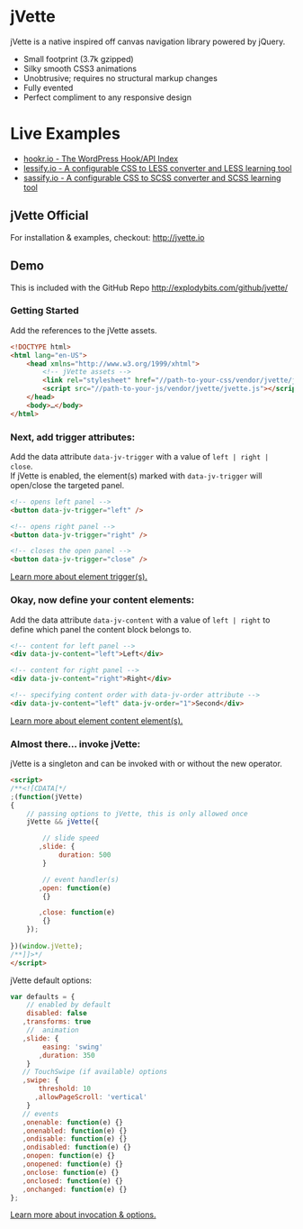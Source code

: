 # jVette
jVette is a native inspired off canvas navigation library powered by jQuery.

 * Small footprint (3.7k gzipped)
 * Silky smooth CSS3 animations
 * Unobtrusive; requires no structural markup changes
 * Fully evented
 * Perfect compliment to any responsive design

# Live Examples
 * <a href="http://hookr.io" target="_blank">hookr.io - The WordPress Hook/API Index</a>
 * <a href="http://lessify.io" target="_blank">lessify.io - A configurable CSS to LESS converter and LESS learning tool</a>
 * <a href="http://sassify.io" target="_blank">sassify.io - A configurable CSS to SCSS converter and SCSS learning tool</a>

## jVette Official
For installation & examples, checkout:
<a href="http://jvette.io" target="_blank">http://jvette.io</a>

## Demo
This is included with the GitHub Repo
<a href="http://explodybits.com/github/jvette/" target="_blank">http://explodybits.com/github/jvette/</a>

### Getting Started
Add the references to the jVette assets.
```html
<!DOCTYPE html>
<html lang="en-US">
    <head xmlns="http://www.w3.org/1999/xhtml">
        <!-- jVette assets -->
        <link rel="stylesheet" href="//path-to-your-css/vendor/jvette/jvette.css" />
        <script src="//path-to-your-js/vendor/jvette/jvette.js"></script>
    </head>
    <body>…</body>
</html>
```
### Next, add trigger attributes:
Add the data attribute ```data-jv-trigger``` with a value of ```left | right | close```.<br />
If jVette is enabled, the element(s) marked with ```data-jv-trigger``` will open/close the targeted panel.<br />
```html
<!-- opens left panel -->
<button data-jv-trigger="left" />

<!-- opens right panel -->
<button data-jv-trigger="right" />

<!-- closes the open panel -->
<button data-jv-trigger="close" />
```
<a href="http://jvette.io/triggers/" target="_blank">Learn more about element trigger(s).</a>

### Okay, now define your content elements:

Add the data attribute ```data-jv-content``` with a value of ```left | right``` to define which panel the content block belongs to.
```html
<!-- content for left panel -->
<div data-jv-content="left">Left</div>

<!-- content for right panel -->
<div data-jv-content="right">Right</div>

<!-- specifying content order with data-jv-order attribute -->
<div data-jv-content="left" data-jv-order="1">Second</div>
```
<a href="http://jvette.io/content/" target="_blank">Learn more about element content element(s).</a>

### Almost there… invoke jVette:

jVette is a singleton and can be invoked with or without the new operator.
```html
<script>
/**<![CDATA[*/
;(function(jVette)
{
    // passing options to jVette, this is only allowed once
    jVette && jVette({

        // slide speed
       ,slide: {
            duration: 500
        }

        // event handler(s)
       ,open: function(e)
        {}

       ,close: function(e)
        {}
    });
    
})(window.jVette);
/**]]>*/
</script>
```

jVette default options:
```js
var defaults = {
    // enabled by default
    disabled: false
   ,transforms: true
    //  animation
   ,slide: {
        easing: 'swing'
       ,duration: 350 
    }
   // TouchSwipe (if available) options
   ,swipe: {
       threshold: 10
      ,allowPageScroll: 'vertical'                    
    }
   // events
   ,onenable: function(e) {}
   ,onenabled: function(e) {}
   ,ondisable: function(e) {}
   ,ondisabled: function(e) {}
   ,onopen: function(e) {}
   ,onopened: function(e) {}
   ,onclose: function(e) {}
   ,onclosed: function(e) {}
   ,onchanged: function(e) {}
};
```
<a href="http://jvette.io/invoking/" target="_blank">Learn more about invocation & options.</a>
